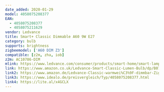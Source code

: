 ```yaml
---
date_added: 2020-01-29
model: 4058075208377
EAN: 
  - 4058075208377
  - 4058075211629
vendor: Ledvance
title: Smart+ Classic Dimmable A60 9W E27
category: bulb
supports: brightness
zigbeemodel: ['A60 DIM Z3']
compatible: [z2m, zha, iob]
z2m: AC10786-DIM
mlink: https://www.ledvance.com/consumer/products/smart-home/smart-lamps/smart-zigbee/smart-classic-heatsink-lamps-with-zigbee-technology/classic-candle-shape-with-zigbee-technology-c6387?productId=44726
link: https://www.amazon.co.uk/Ledvance-Smart-Classic-Lumen-Bulb/dp/B07MSL2XJK
link2: https://www.amazon.de/Ledvance-Classic-warmwei%C3%9F-dimmbar-ZigBee-Dimmable/dp/B07MSL2XJK
link3: https://www.idealo.de/preisvergleich/Typ/4058075208377.html
link4: https://lite.al/x4GCLX
---
```

